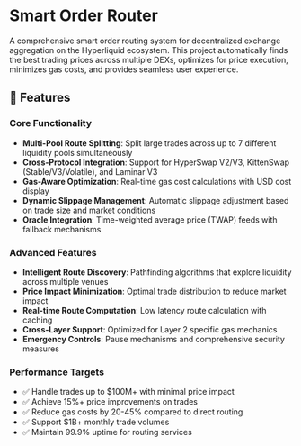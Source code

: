 # Smart Order Router

A comprehensive smart order routing system for decentralized exchange aggregation on the Hyperliquid ecosystem. This project automatically finds the best trading prices across multiple DEXs, optimizes for price execution, minimizes gas costs, and provides seamless user experience.

## 🚀 Features

### Core Functionality
- **Multi-Pool Route Splitting**: Split large trades across up to 7 different liquidity pools simultaneously
- **Cross-Protocol Integration**: Support for HyperSwap V2/V3, KittenSwap (Stable/V3/Volatile), and Laminar V3
- **Gas-Aware Optimization**: Real-time gas cost calculations with USD cost display
- **Dynamic Slippage Management**: Automatic slippage adjustment based on trade size and market conditions
- **Oracle Integration**: Time-weighted average price (TWAP) feeds with fallback mechanisms

### Advanced Features
- **Intelligent Route Discovery**: Pathfinding algorithms that explore liquidity across multiple venues
- **Price Impact Minimization**: Optimal trade distribution to reduce market impact
- **Real-time Route Computation**: Low latency route calculation with caching
- **Cross-Layer Support**: Optimized for Layer 2 specific gas mechanics
- **Emergency Controls**: Pause mechanisms and comprehensive security measures

### Performance Targets
- ✅ Handle trades up to $100M+ with minimal price impact
- ✅ Achieve 15%+ price improvements on trades
- ✅ Reduce gas costs by 20-45% compared to direct routing
- ✅ Support $1B+ monthly trade volumes
- ✅ Maintain 99.9% uptime for routing services
